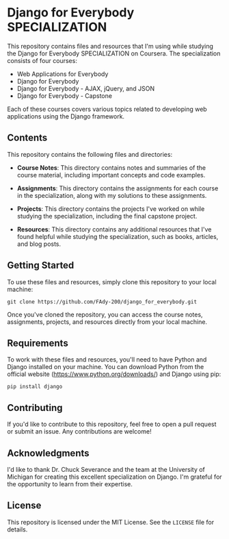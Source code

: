# Django for Everybody SPECIALIZATION

This repository contains files and resources that I'm using while studying the Django for Everybody SPECIALIZATION on Coursera. The specialization consists of four courses:

- Web Applications for Everybody
- Django for Everybody
- Django for Everybody - AJAX, jQuery, and JSON
- Django for Everybody - Capstone

Each of these courses covers various topics related to developing web applications using the Django framework.

## Contents

This repository contains the following files and directories:

- **Course Notes**: This directory contains notes and summaries of the course material, including important concepts and code examples.

- **Assignments**: This directory contains the assignments for each course in the specialization, along with my solutions to these assignments.

- **Projects**: This directory contains the projects I've worked on while studying the specialization, including the final capstone project.

- **Resources**: This directory contains any additional resources that I've found helpful while studying the specialization, such as books, articles, and blog posts.

## Getting Started

To use these files and resources, simply clone this repository to your local machine:

```git clone https://github.com/FAdy-200/django_for_everybody.git```

Once you've cloned the repository, you can access the course notes, assignments, projects, and resources directly from your local machine.

## Requirements

To work with these files and resources, you'll need to have Python and Django installed on your machine. You can download Python from the official website (https://www.python.org/downloads/) and Django using pip:

```pip install django```

## Contributing

If you'd like to contribute to this repository, feel free to open a pull request or submit an issue. Any contributions are welcome!

## Acknowledgments

I'd like to thank Dr. Chuck Severance and the team at the University of Michigan for creating this excellent specialization on Django. I'm grateful for the opportunity to learn from their expertise.

## License

This repository is licensed under the MIT License. See the `LICENSE` file for details.
